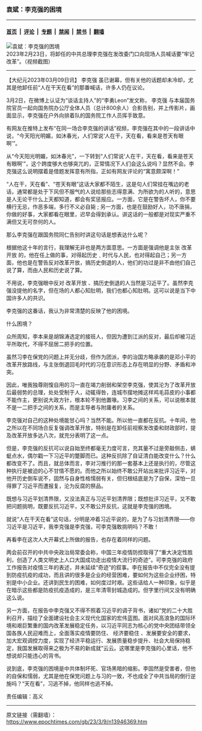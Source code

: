 ### 袁斌：李克强的困境

---

#### [首页](../../../..?n13946369) &nbsp;|&nbsp; [评论](../../../../../epoch-comment?n13946369) &nbsp;|&nbsp; [专题](../../../../../epoch-special?n13946369) &nbsp;|&nbsp; [禁闻](../../../../../epoch-news?n13946369) &nbsp;|&nbsp; [禁书](../../../../../books?n13946369) &nbsp;|&nbsp; [翻墙](https://github.com/gfw-breaker/nogfw/blob/master/README.md?n13946369)


<div><img alt="袁斌：李克强的困境" class="attachment-djy_600_400 size-djy_600_400 wp-post-image" src="https://i.epochtimes.com/assets/uploads/2023/03/id13946384-ebc4aa8161d17b32a463e820f910c4fe-.png"/>
<div class="caption">
 2023年2月23日，将卸任的中共总理李克强在发改委门口向现场人员喊话要“牢记改革”。（视频截图）
</div></div><hr/><div class="post_content" id="artbody" itemprop="articleBody">
 <!-- article content begin -->
 <p>
  【大纪元2023年03月09日讯】
  <ok href="https://www.epochtimes.com/gb/tag/%E6%9D%8E%E5%85%8B%E5%BC%BA.html">
   李克强
  </ok>
  虽已谢幕，但有关他的话题却未冷却，尤其是他卸任前“人在干天在看”的那番喊话，许多人仍在议论。
 </p>
 <p>
  3月2日，在微博上认证为“谈话主持人”的“李勇Leon”发文称，
  <ok href="https://www.epochtimes.com/gb/tag/%E6%9D%8E%E5%85%8B%E5%BC%BA.html">
   李克强
  </ok>
  与本届国务院官员一起向国务院办公厅全体人员（总计800余人）合影告别，并上传影片，画面显示，李克强在户外向排着队的国务院工作人员挥手致意。
 </p>
 <p>
  有网友在推特上发布“在同一场合李克强的讲话”视频，李克强在其中的一段讲话中说，“今天阳光明媚，如沐春光，人们常说‘人在干，天在看，看来是苍天有眼啊’”。
 </p>
 <p>
  从“今天阳光明媚，如沐春光”，一下转到“人们常说‘人在干，天在看，看来是苍天有眼啊’”，这个跨度够大也够突兀的，正常情况下人们会这么说吗？显然不会。李克强这么说明摆着是借题发挥意有所指，正如有网友评论的“寓意颇深啊！”
 </p>
 <p>
  “人在干，天在看”、“苍天有眼”这话大家都不陌生，这是句人们常挂在嘴边的老话，通常都是处于下风但不服气的人说给那些志得意满、为所欲为的人听的，意思是人无论干什么上天都知道，都会有奖惩报应。一方面，它是在警告坏人，你不要横行无忌，作恶多端，多行不义必自毙 ; 另一方面，也是在鼓励好人，功不唐捐，你做的好事，大家都看在眼里，迟早会得到承认。讲这话的一般都是对现实严重不满但又无可奈何的人。
 </p>
 <p>
  那么李克强在跟国务院同仁告别时讲这句话是想表达什么呢？
 </p>
 <p>
  根据他这十年的言行，我理解无非也是两方面意思。一方面是强调他是主张
  <ok href="https://www.epochtimes.com/gb/tag/%E6%94%B9%E9%9D%A9%E5%BC%80%E6%94%BE.html">
   改革开放
  </ok>
  的，他在任上做的事，对得起历史﹑时代与人民，也对得起自己；另一方面，他也是在警告反对改革开放，搞历史倒退的人，他们的功过是非不由他们自己说了算，而由人民和历史说了算。
 </p>
 <p>
  不用说，李克强眼中反对
  <ok href="https://www.epochtimes.com/gb/tag/%E6%94%B9%E9%9D%A9%E5%BC%80%E6%94%BE.html">
   改革开放
  </ok>
  、搞历史倒退的人当然是习近平了。虽然李克强没提他的名字，但在场的人都心知肚明，我们也都心知肚明。这可以说是当下中国许多人的共识。
 </p>
 <p>
  李克强的这番话，我认为非常清楚的反映了他的困境。
 </p>
 <p>
  什么困境？
 </p>
 <p>
  众所周知，李本来是胡锦涛选定的接班人，但因为遭到江派的反对，最后却被习近平所取代，不得不屈居二把手的位置。
 </p>
 <p>
  虽然习李在保党的问题上并无分歧，但作为团派，李的治国方略承袭的是邓小平的改革开放路线，与主张倒退回毛时代的习在意识形态上存在明显的分野、矛盾和冲突。
 </p>
 <p>
  因此，唯我独尊刚愎自用的习一直在竭力削弱和架空李克强，使其沦为了改革开放后最弱势的总理，处处受制于人，动辄得咎，连城市摆地摊这样鸡毛蒜皮的小事都不能作主，更别说大政方针，根本轮不到他置喙。习李之间的关系，可以说根本就不是一二把手之间的关系，而是主导者与附庸者的关系。
 </p>
 <p>
  李克强对自己的这种处境能甘心吗？当然不能。所以他一直都在反抗。十年间，他之所以在不同场合反复强调改革开放，特别是在卸任前视察发改委和财政部时，提及改革开放多达八次，就充分表明了这一点。
 </p>
 <p>
  但是，李克强的反抗可以说自始至终都毫无力度可言，充其量不过是旁敲侧击，蜻蜓点水，偶尔戳一下习近平的蹩脚而已。这种反抗除了自证清白能改变什么？什么都改变不了。而且，就总体而言，李对习推行的那一套基本上还是执行的，尽管这种执行是被迫的心不甘情不愿的。而他之所以始终不敢公开站出来批评习近平，对他开历史倒车说不，固然与自身性格懦弱有关，但归根结底是为了自保，深怕一旦得罪了习近平而遭报复，沦为反腐的祭品。
 </p>
 <p>
  既想与习近平划清界限，又没法真正与习近平划清界限；既想批评习近平，又不敢把问题挑明，既要反抗习近平，又不敢公开反抗，这就是李克强的困境。
 </p>
 <p>
  就说“人在干天在看”这句话，分明是冲着习近平说的，是为了与习划清界限——你习近平是习近平，我李克强是李克强，可李克强敢挑明吗？不敢！
 </p>
 <p>
  再看李在这次人大开幕式上所做的报告，也存在着同样的问题。
 </p>
 <p>
  两会前召开的中共中央政治局常委会称，中国三年疫情防控取得了“重大决定性胜利，创造了人类文明史上人口大国成功走出疫情大流行的奇迹”。可李克强的政府工作报告对疫情三年的表述，并未延续“奇迹”的叙事。李在报告中不仅完全没有提到防疫抗疫的成功，而且讲的很多是企业的经营困难，要如何为这些企业纾困，特别是中小企业。还讲到民生的困难，如何度过时艰。这些话给人一种印象，似乎是在暗示这些都是防疫抗疫造成的，是三年清零封城造成的。但字里行间又没有明确这么说。
 </p>
 <p>
  另一方面，在报告中李克强又不得不照着习近平的调子背书，诸如“党的二十大胜利召开，描绘了全面建设社会主义现代化国家的宏伟蓝图。面对风高浪急的国际环境和艰巨繁重的国内改革发展稳定任务，以习近平同志为核心的党中央团结带领全国各族人民迎难而上，全面落实疫情要防住、
  <ok href="https://www.epochtimes.com/gb/tag/%E7%BB%8F%E6%B5%8E%E8%A6%81%E7%A8%B3%E4%BD%8F.html">
   经济要稳住
  </ok>
  、发展要安全的要求，加大宏观调控力度，实现了经济平稳运行、发展质量稳步提升、社会大局保持稳定，我国发展取得来之极为不易的新成就”云云。这哪里是李克强的心里话，他不想说却只能违心的背书。
 </p>
 <p>
  说到底，李克强的困境是中共体制坏死、官场黑暗的缩影。李固然是受害者，但他的自保和懦弱，尤其是他在保党问题上与习的一致，不也成全了中共当局的倒行逆施吗？“天在看”，习逃不掉，他同样也逃不掉。
 </p>
 <p>
  责任编辑：高义
 </p>
 <!-- article content end -->
 <div id="below_article_ad">
 </div>
</div>


---

原文链接（需翻墙）：https://www.epochtimes.com/gb/23/3/9/n13946369.htm
